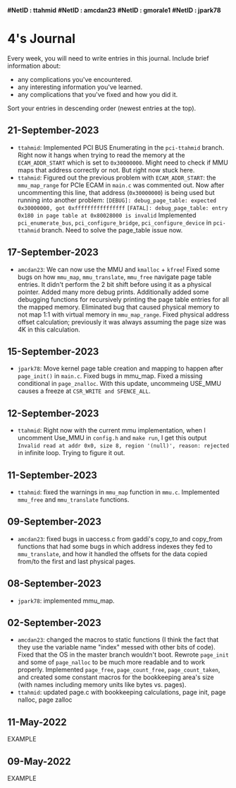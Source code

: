 **#NetID : ttahmid**
**#NetID : amcdan23**
**#NetID : gmorale1**
**#NetID : jpark78**


# 4's Journal

Every week, you will need to write entries in this journal. Include brief information about:

* any complications you've encountered.
* any interesting information you've learned.
* any complications that you've fixed and how you did it.

Sort your entries in descending order (newest entries at the top).


## 21-September-2023
- `ttahmid`: Implemented PCI BUS Enumerating in the `pci-ttahmid` branch. Right now it hangs when trying to read the memory at the `ECAM_ADDR_START` which is set to `0x30000000`. Might need to check if MMU maps that address correctly or not. But right now stuck here.
- `ttahmid`: Figured out the previous problem with `ECAM_ADDR_START`: the `mmu_map_range` for PCIe ECAM in `main.c` was commented out. Now after uncommenting this line, that address (`0x30000000`) is being used but running into another problem: `[DEBUG]: debug_page_table: expected 0x30000000, got 0xffffffffffffffff` 
`[FATAL]: debug_page_table: entry 0x180 in page table at 0x80028000 is invalid`
Implemented `pci_enumerate_bus`, `pci_configure_bridge`, `pci_configure_device` in `pci-ttahmid` branch. Need to solve the page_table issue now.

## 17-September-2023
- `amcdan23`: We can now use the MMU and `kmalloc` + `kfree`! Fixed some bugs on how `mmu_map`, `mmu_translate`, `mmu_free` navigate page table entries. It didn't perform the 2 bit shift before using it as a physical pointer. Added many more debug prints. Additionally added some debugging functions for recursively printing the page table entries for all the mapped memory. Eliminated bug that caused physical memory to not map 1:1 with virtual memory in `mmu_map_range`. Fixed physical address offset calculation; previously it was always assuming the page size was 4K in this calculation.

## 15-September-2023
- `jpark78`: Move kernel page table creation and mapping to happen after `page_init()` in `main.c`. Fixed bugs in mmu_map. Fixed a missing conditional in `page_znalloc`. With this update, uncommeing USE_MMU causes a freeze at `CSR_WRITE and SFENCE_ALL`.

## 12-September-2023
- `ttahmid`: Right now with the current mmu implementation, when I uncomment Use_MMU in `config.h` and `make run`, I get this output `Invalid read at addr 0x0, size 8, region '(null)', reason: rejected` in infinite loop. Trying to figure it out.

## 11-September-2023
- `ttahmid`: fixed the warnings in `mmu_map` function in `mmu.c`. Implemented `mmu_free` and `mmu_translate` functions.

## 09-September-2023
- `amcdan23`: fixed bugs in uaccess.c from gaddi's copy_to and copy_from functions that had some bugs in which address indexes they fed to `mmu_translate`, and how it handled the offsets for the data copied from/to the first and last physical pages.

## 08-September-2023
- `jpark78`: implemented mmu_map.

## 02-September-2023
- `amcdan23`: changed the macros to static functions (I think the fact that they use the variable name "index" messed with other bits of code). Fixed that the OS in the master branch wouldn't boot. Rewrote `page_init` and some of `page_nalloc` to be much more readable and to work properly. Implemented `page_free`, `page_count_free`, `page_count_taken`, and created some constant macros for the bookkeeping area's size (with names including memory units like bytes vs. pages).
- `ttahmid`: updated page.c with bookkeeping calculations, page init, page nalloc, page zalloc

## 11-May-2022

EXAMPLE

## 09-May-2022

EXAMPLE

